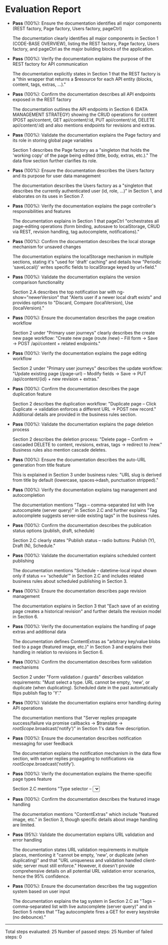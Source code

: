 # Evaluation Report

- **Pass** (100%): Ensure the documentation identifies all major components (REST factory, Page factory, Users factory, pageCtrl)
  
  The documentation clearly identifies all major components in Section 1 (CODE-BASE OVERVIEW), listing the REST factory, Page factory, Users factory, and pageCtrl as the major building blocks of the application.

- **Pass** (100%): Verify the documentation explains the purpose of the REST factory for API communication
  
  The documentation explicitly states in Section 1 that the REST factory is a "thin wrapper that returns a $resource for each API entity (blocks, content, tags, extras, …)."

- **Pass** (100%): Confirm the documentation describes all API endpoints exposed in the REST factory
  
  The documentation outlines the API endpoints in Section 6 (DATA MANAGEMENT STRATEGY) showing the CRUD operations for content (POST api/content, GET api/content/:id, PUT api/content/:id, DELETE api/content/:id) and also mentions endpoints for revisions and extras.

- **Pass** (100%): Validate the documentation explains the Page factory and its role in storing global page variables
  
  Section 1 describes the Page factory as a "singleton that holds the 'working copy' of the page being edited (title, body, extras, etc.)." The data flow section further clarifies its role.

- **Pass** (100%): Ensure the documentation describes the Users factory and its purpose for user data management
  
  The documentation describes the Users factory as a "singleton that describes the currently authenticated user (id, role, …)" in Section 1, and elaborates on its uses in Section 7.

- **Pass** (100%): Verify the documentation explains the page controller's responsibilities and features
  
  The documentation explains in Section 1 that pageCtrl "orchestrates all page-editing operations (form binding, autosave to localStorage, CRUD via REST, revision handling, tag autocomplete, notifications)."

- **Pass** (100%): Confirm the documentation describes the local storage mechanism for unsaved changes
  
  The documentation explains the localStorage mechanism in multiple sections, stating it's "used for 'draft' caching" and details how "Periodic 'saveLocal()' writes specific fields to localStorage keyed by url+field."

- **Pass** (100%): Validate the documentation explains the version comparison functionality
  
  Section 2.A describes the top notification bar with ng-show="newerVersion" that "Alerts user if a newer local draft exists" and provides options to "Discard, Compare (localVersion), Use (localVersion)."

- **Pass** (100%): Ensure the documentation describes the page creation workflow
  
  Section 2 under "Primary user journeys" clearly describes the create new page workflow: "Create new page (route /new) – Fill form → Save → POST /api/content + related endpoints."

- **Pass** (100%): Verify the documentation explains the page editing workflow
  
  Section 2 under "Primary user journeys" describes the update workflow: "Update existing page (/page-url) – Modify fields → Save → PUT /api/content/{id} + new revision + extras."

- **Pass** (100%): Confirm the documentation describes the page duplication feature
  
  Section 2 describes the duplication workflow: "Duplicate page – Click Duplicate → validation enforces a different URL → POST new record." Additional details are provided in the business rules section.

- **Pass** (100%): Validate the documentation explains the page deletion process
  
  Section 2 describes the deletion process: "Delete page – Confirm → cascaded DELETE to content, revisions, extras, tags → redirect to /new." Business rules also mention cascade deletes.

- **Pass** (100%): Ensure the documentation describes the auto-URL generation from title feature
  
  This is explained in Section 3 under business rules: "URL slug is derived from title by default (lowercase, spaces→dash, punctuation stripped)."

- **Pass** (100%): Verify the documentation explains tag management and autocompletion
  
  The documentation mentions "Tags – comma-separated list with live autocomplete (server query)" in Section 2.C and further explains "Tag autocomplete suggests server-side existing tags" in the business rules.

- **Pass** (100%): Confirm the documentation describes the publication status options (publish, draft, schedule)
  
  Section 2.C clearly states "Publish status – radio buttons: Publish (Y), Draft (N), Schedule."

- **Pass** (100%): Validate the documentation explains scheduled content publishing
  
  The documentation mentions "Schedule – datetime-local input shown only if status == 'schedule'" in Section 2.C and includes related business rules about scheduled publishing in Section 3.

- **Pass** (100%): Ensure the documentation describes page revision management
  
  The documentation explains in Section 3 that "Each save of an existing page creates a historical revision" and further details the revision model in Section 6.

- **Pass** (100%): Verify the documentation explains the handling of page extras and additional data
  
  The documentation defines ContentExtras as "arbitrary key/value blobs tied to a page (featured image, etc.)" in Section 3 and explains their handling in relation to revisions in Section 6.

- **Pass** (100%): Confirm the documentation describes form validation mechanisms
  
  Section 2 under "Form validation / guards" describes validation requirements: "Must select a type. URL cannot be empty, 'new', or duplicate (when duplicating). Scheduled date in the past automatically flips publish flag to 'Y'."

- **Pass** (100%): Validate the documentation explains error handling during API operations
  
  The documentation mentions that "Server replies propagate success/failure via promise callbacks → $translate → $rootScope.$broadcast('notify')" in Section 1's data flow description.

- **Pass** (100%): Ensure the documentation describes notification messaging for user feedback
  
  The documentation explains the notification mechanism in the data flow section, with server replies propagating to notifications via $rootScope.$broadcast('notify').

- **Pass** (100%): Verify the documentation explains the theme-specific page types feature
  
  Section 2.C mentions "Type selector – <select> is sourced from page.themePages (theme dependent)" and Section 5 references "themePages array must be pre-loaded elsewhere."

- **Pass** (100%): Confirm the documentation describes the featured image handling
  
  The documentation mentions "ContentExtras" which include "featured image, etc." in Section 3, though specific details about image handling are limited.

- **Pass** (95%): Validate the documentation explains URL validation and error handling
  
  The documentation states URL validation requirements in multiple places, mentioning it "cannot be empty, 'new', or duplicate (when duplicating)" and that "URL uniqueness and validation handled client-side; server must still enforce." However, it doesn't provide comprehensive details on all potential URL validation error scenarios, hence the 95% confidence.

- **Pass** (100%): Ensure the documentation describes the tag suggestion system based on user input
  
  The documentation explains the tag system in Section 2.C as "Tags – comma-separated list with live autocomplete (server query)" and in Section 5 notes that "Tag autocomplete fires a GET for every keystroke (no debounce)."

---

Total steps evaluated: 25
Number of passed steps: 25
Number of failed steps: 0